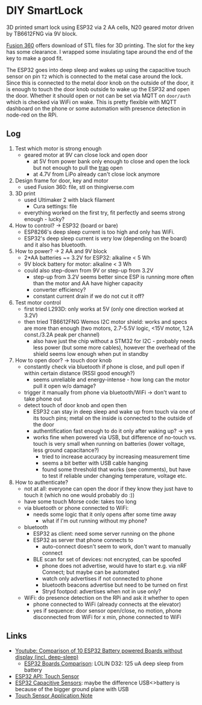 # DIY SmartLock
3D printed smart lock using ESP32 via 2 AA cells, N20 geared motor driven by TB6612FNG via 9V block.

[Fusion 360](https://a360.co/3NtIbpZ) offers download of STL files for 3D printing.
The slot for the key has some clearance. I wrapped some insulating tape around the end of the key to make a good fit.

The ESP32 goes into deep sleep and wakes up using the capacitive touch sensor on pin `T2` which is connected to the metal case around the lock. Since this is connected to the metal door knob on the outside of the door, it is enough to touch the door knob outside to wake up the ESP32 and open the door.
Whether it should open or not can be set via MQTT on `door/auth` which is checked via WiFi on wake.
This is pretty flexible with MQTT dashboard on the phone or some automation with presence detection in node-red on the RPi.

## Log
1. Test which motor is strong enough
    - geared motor at 9V can close lock and open door
      - at 5V from power bank only enough to close and open the lock but not enough to pull the [trap](https://de.wikipedia.org/wiki/Schlossfalle) open
      - at 4.7V from LiPo already can't close lock anymore
2. Design frame for door, key and motor
    - used Fusion 360: file, stl on thingiverse.com
3. 3D print
    - used Ultimaker 2 with black filament
      - Cura settings: file
    - everything worked on the first try, fit perfectly and seems strong enough - lucky?
4. How to control? -> ESP32 (board or bare)
    - ESP8266's deep sleep current is too high and only has WiFi.
    - ESP32's deep sleep current is very low (depending on the board) and it also has bluetooth.
4. How to power? -> 2 AA and 9V block
    - 2*AA batteries ~= 3.2V for ESP32: alkaline < 5 Wh
    - 9V block battery for motor: alkaline < 3 Wh
    - could also step-down from 9V or step-up from 3.2V
      - step-up from 3.2V seems better since ESP is running more often than the motor and AA have higher capacity
      - converter efficiency?
      - constant current drain if we do not cut it off?
5. Test motor control
    - first tried L293D: only works at 5V (only one direction worked at 3.2V)
    - then tried TB6612FNG Wemos I2C motor shield: works and specs are more than enough (two motors, 2.7-5.5V logic, <15V motor, 1.2A const./3.2A peak per channel)
      - also have just the chip without a STM32 for I2C - probably needs less power (but some more cables), however the overhead of the shield seems low enough when put in standby
6. How to open door? -> touch door knob
    - constantly check via bluetooth if phone is close, and pull open if within certain distance (RSSI good enough?)
      - seems unreliable and energy-intense - how long can the motor pull it open w/o damage?
    - trigger it manually from phone via bluetooth/WiFi -> don't want to take phone out
    - detect touch of door knob and open then
      - ESP32 can stay in deep sleep and wake up from touch via one of its touch pins; metal on the inside is connected to the outside of the door
      - authentification fast enough to do it only after waking up? -> yes
      - works fine when powered via USB, but difference of no-touch vs. touch is very small when running on batteries (lower voltage, less ground capacitance?)
        - tried to increase accuracy by increasing measurement time
        - seems a bit better with USB cable hanging
        - found some threshold that works (see comments), but have to test if reliable under changing temperature, voltage etc.
7. How to authenticate?
    - not at all: everyone can open the door if they know they just have to touch it (which no one would probably do :))
    - have some touch Morse code: takes too long
    - via bluetooth or phone connected to WiFi:
      - needs some logic that it only opens after some time away
        - what if I'm out running without my phone?
    - bluetooth
      - ESP32 as client: need some server running on the phone
      - ESP32 as server that phone connects to
        - auto-connect doesn't seem to work, don't want to manually connect
      - BLE scan for set of devices: not encrypted, can be spoofed
        - phone does not advertise, would have to start e.g. via nRF Connect; but maybe can be automated
        - watch only advertises if not connected to phone
        - bluetooth beacons advertise but need to be turned on first
        - Stryd footpod: advertises when not in use only?
    - WiFi: do presence detection on the RPi and ask it whether to open
      - phone connected to WiFi (already connects at the elevator)
      - yes if sequence: door sensor open/close, no motion, phone disconnected from WiFi for x min, phone connected to WiFi


## Links
- [Youtube: Comparison of 10 ESP32 Battery powered Boards without display (incl. deep-sleep)](https://www.youtube.com/watch?v=-769_YIeGmI)
    - [ESP32 Boards Comparison](https://docs.google.com/spreadsheets/d/1Mu-bNwpnkiNUiM7f2dx8-gPnIAFMibsC2hMlWhIHbPQ/edit#gid=0): LOLIN D32: 125 uA deep sleep from battery
- [ESP32 API: Touch Sensor](https://docs.espressif.com/projects/esp-idf/en/latest/esp32/api-reference/peripherals/touch_pad.html)
- [ESP32 Capacitive Sensors](https://nick.zoic.org/art/esp32-capacitive-sensors/): maybe the difference USB<>battery is because of the bigger ground plane with USB
- [Touch Sensor Application Note](https://github.com/espressif/esp-iot-solution/blob/e330b4d3ed947c7a99b448983096797e65be81c9/documents/touch_pad_solution/touch_sensor_design_en.md)
